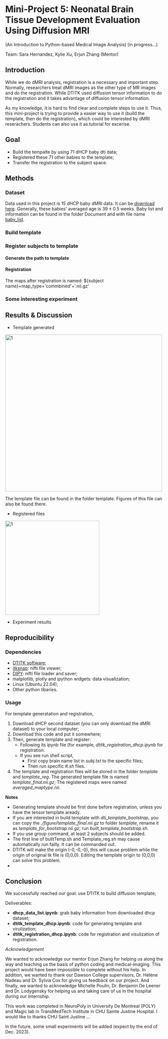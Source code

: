 # Mini-Project 5: Neonatal Brain Tissue Development Evaluation Using Diffusion MRI
(An Introduction to Python-based Medical Image Analysis) (in progress...)

Team: Sara Hernandez, Kylie Xu, Erjun Zhang (Mentor)

## Introduction
While we do dMRI analysis, registration is a necessary and important step. Normally, researchers treat dMRI images as the other type of MR images and do the registration. While DTITK used diffusion tensor information to do the registration and it takes advantage of diffusion tensor information. 

As my knowledge, it is hard to find clear and complete steps to use it. Thus, this mini-project is trying to provide a easier way to use it (build the template, then do the registration), which could be interested by dMRI reserachers. Students can also use it as tutorial for excerise. 

## Goal
* Build the tempalte by using $71$ dHCP baby dti data;
* Registered these $71$ other babies to the template;
* Transfer the registration to the subject space.

## Methods

### Dataset
Data used in this project is 15 dHCP baby dMRI data. It can be [download here](http://www.developingconnectome.org/data-release/second-data-release/). Generally, these babies' averaged age is $39\pm0.5$ weeks. Baby list and information can be found in the folder Document and with file name [baby_list](https://github.com/zhangerjun/DTI-TK-Build-Template/blob/main/Document/baby_list.xlsx). 





### Build template


### Register subjects to template
#### Generate the path to template
#### Registration

The maps after registration is named: ${subject name}+map_type+'commbined'+'.nii.gz'
### Some interesting experiment
## Results & Discussion
* Template generated
<div align="left">
	<img src="./figure/template_rgb.png" width="500" alt="1" title="template created (rgb map)">
</div>

The template file can be found in the folder template. Figures of this file can also be found there.

* Registered files

<div align="left">
	<img src="./figure/fa_after_registration.gif" width="300" alt="1" title="FA after registration">
</div>

* Experiment results

## Reproducibility
### Dependencies
* [DTITK software](https://dti-tk.sourceforge.net/pmwiki/pmwiki.php?n=Main.HomePage);
* [itksnap](http://www.itksnap.org/pmwiki/pmwiki.php): nifti file viewer;
* [DIPY](https://dipy.org/): nifti file loader and saver;
* matplotlib, plotly and ipython widgets: data visualization;
* Linux (Ubuntu 22.04);
* Other python libaries.
### Usage
For template generatation and registration, 
1. Download dHCP second dataset (you can only download the dMRI dataset) to your local computer;
2. Download this code and put it somewhere;
3. Then, generate template and register:
	* Following its ipynb file (for example, *dtitk_registration_dhcp.ipynb* for registration. 
	* If you see run shell script,
		* First copy brain name list in *subj.txt* to the specific files;
		* Then run specific *#.sh* files.
4. The template and registration files will be stored in the folder *template* and *template_reg*. The generated template file is named *template_final.nii.gz*; The registered maps were named *averaged_maptype.nii*.

**Notes** 

* Generating template should be first done before registration, unless you have the tensor template aready.
* If you are interested in build template with *dti_template_bootstrap*, you can copy the *./figure/template_final.nii.gz* to folder *template*, rename it as *template_for_bootstrap.nii.gz*; run *built_template_bootstrap.sh*.
* If you use group command, at least $2$ subjects should be added.
* The first line of builtTemp.sh and Template_reg.sh may cause automatically run failly. It can be commanded out. 
* DTITK will make the origin (-0,-0,-0), this will cause problem while the origin of original tk file is (0,0,0). Editing the template origin to (0,0,0) can solve this problem.
* 
## Conclusion
We successfully reached our goal: use DTITK to build diffusion template;

Deliverables:
* **dhcp_data_list.ipynb**: grab baby information from downloaded dhcp dataset;
* **dtitk_template_dhcp.ipynb**: code for generating template and virulization;
* **dtitk_registration_dhcp.ipynb**: code for registration and visulization of registration.



*Acknowledgement*

We wanted to acknowledge our mentor Erjun Zhang for helping us along the way and teaching us the basis of
python coding and medical-imaging. This project would have been impossible to complete without his help. In addition,
we wanted to thank our Dawson College supervisors, Dr. Hélène Nadeau and Dr. Sylvia Cox for giving us feedback on
our project. And finally, we wanted to acknowledge Michelle Poulin, Dr. Benjamin De Leener and Dr. Lodygensky for
helping us and taking care of us in the hospital during our internship.

This work was completed in NeuroPoly in University De Montreal (POLY) and Magic lab in TransMedTech Institute in CHU Sainte Justine Hospital. I would like to thanks CHU Saint Justine ...

In the future, some small experiments will be added (expect by the end of Dec. 2023). 
